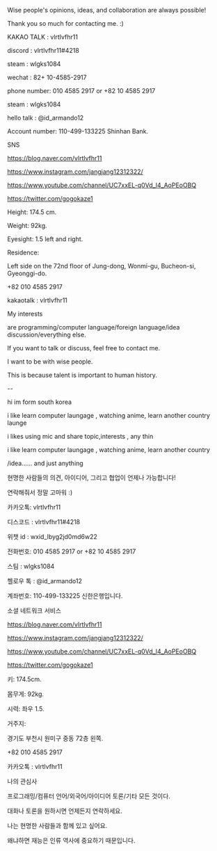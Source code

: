 ﻿



Wise people's opinions, ideas, and collaboration are always possible!


Thank you so much for contacting me. :)




KAKAO TALK : vlrtlvfhr11



discord : vlrtlvfhr11#4218



steam : wlgks1084



wechat : 82+ 10-4585-2917



phone number: 010 4585 2917 or +82 10 4585 2917



steam : wlgks1084



hello talk : @id_armando12



Account number: 110-499-133225 Shinhan Bank.



SNS



https://blog.naver.com/vlrtlvfhr11




https://www.instagram.com/jangjang12312322/



https://www.youtube.com/channel/UC7xxEL-q0Vd_l4_AoPEoOBQ



https://twitter.com/gogokaze1









Height: 174.5 cm.


Weight: 92kg.


Eyesight: 1.5 left and right.




Residence:


Left side on the 72nd floor of Jung-dong, Wonmi-gu, Bucheon-si, Gyeonggi-do.


+82 010 4585 2917


kakaotalk : vlrtlvfhr11








My interests


are programming/computer language/foreign language/idea discussion/everything else.


If you want to talk or discuss, feel free to contact me.

I want to be with wise people.


This is because talent is important to human history.



--


hi im form south korea


i like learn computer laungage , watching anime, learn another country launge


i likes using mic and share topic,interests , any thin



i like learn computer laungage , watching anime, learn another country



/idea...... and just anything









현명한 사람들의 의견, 아이디어, 그리고 협업이 언제나 가능합니다!



연락해줘서 정말 고마워 :)





카카오톡: vlrtlvfhr11




디스코드 : vlrtlvfhr11#4218




위챗 id : wxid_lbyg2jd0md6w22




전화번호: 010 4585 2917 or +82 10 4585 2917



스팀 : wlgks1084



헬로우 톡 : @id_armando12





계좌번호: 110-499-133225 신한은행입니다.







소셜 네트워크 서비스







https://blog.naver.com/vlrtlvfhr11





https://www.instagram.com/jangjang12312322/




https://www.youtube.com/channel/UC7xxEL-q0Vd_l4_AoPEoOBQ




https://twitter.com/gogokaze1










키: 174.5cm.



몸무게: 92kg.



시력: 좌우 1.5.





거주지:



경기도 부천시 원미구 중동 72층 왼쪽.



+82 010 4585 2917



카카오톡 : vlrtlvfhr11









나의 관심사



프로그래밍/컴퓨터 언어/외국어/아이디어 토론/기타 모든 것이다.



대화나 토론을 원하시면 언제든지 연락하세요.


나는 현명한 사람들과 함께 있고 싶어요.



왜냐하면 재능은 인류 역사에 중요하기 때문입니다.

﻿
